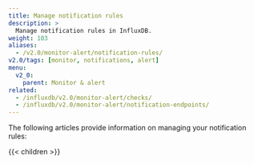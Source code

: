 ```yaml
---
title: Manage notification rules
description: >
  Manage notification rules in InfluxDB.
weight: 103
aliases:
  - /v2.0/monitor-alert/notification-rules/
v2.0/tags: [monitor, notifications, alert]
menu:
  v2_0:
    parent: Monitor & alert
related:
  - /influxdb/v2.0/monitor-alert/checks/
  - /influxdb/v2.0/monitor-alert/notification-endpoints/
---
```


The following articles provide information on managing your notification rules:

{{< children >}}
